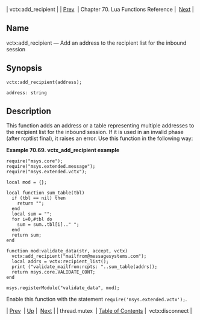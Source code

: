| vctx:add_recipient |
| [Prev](lua.ref.thread.mutex)  | Chapter 70. Lua Functions Reference |  [Next](lua.ref.vctx_disconnect) |

<a name="lua.ref.vctx_add_recipient"></a>
## Name

vctx:add_recipient — Add an address to the recipient list for the inbound session

<a name="idp19240576"></a>
## Synopsis

`vctx:add_recipient(address);`

`address: string`<a name="idp19243504"></a>
## Description

This function adds an address or a table representing multiple addresses to the recipient list for the inbound session. If it is used in an invalid phase (after rcptlist final), it raises an error. Use this function in the following way:

<a name="lua.ref.vctx_add_recipient.example"></a>

**Example 70.69. vctx_add_recipient example**

```
require("msys.core");
require("msys.extended.message");
require("msys.extended.vctx");

local mod = {};

local function sum_table(tbl)
  if (tbl == nil) then
    return "";
  end
  local sum = "";
  for i=0,#tbl do
    sum = sum..tbl[i].." ";
  end
  return sum;
end

function mod:validate_data(str, accept, vctx)
  vctx:add_recipient("mailfrom@messagesystems.com");
  local addrs = vctx:recipient_list();
  print ("validate_mailfrom:rcpts: "..sum_table(addrs));
  return msys.core.VALIDATE_CONT;
end

msys.registerModule("validate_data", mod);
```

Enable this function with the statement `require('msys.extended.vctx');`.

| [Prev](lua.ref.thread.mutex)  | [Up](lua.function.details) |  [Next](lua.ref.vctx_disconnect) |
| thread.mutex  | [Table of Contents](index) |  vctx:disconnect |

